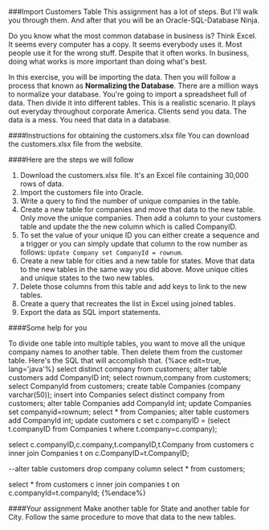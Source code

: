 ###Import Customers Table
This assignment has a lot of steps. But I'll walk you through them. And after that you will be an Oracle-SQL-Database Ninja. 

Do you know what the most common database in business is? Think Excel. It seems every computer has a copy. It seems everybody uses it. Most people use it for the wrong stuff. Despite that it often works. In business, doing what works is more important than doing what's best.

In this exercise, you will be importing the data. Then you will follow a process that known as **Normalizing the Database**. There are a million ways to normalize your database.  You're going to import a spreadsheet full of data. Then divide it into different tables. This is a realistic scenario. It plays out everyday throughout corporate America. Clients send you data. The data is a mess. You need that data in a database.

####Instructions for obtaining the customers.xlsx file
You can download the customers.xlsx file from the website.

####Here are the steps we will follow
1. Download the customers.xlsx file. It's an Excel file containing 30,000 rows of data. 
2. Import the customers file into Oracle.
3. Write a query to find the number of unique companies in the table.
4. Create a new table for companies and move that data to the new table. Only move the unique companies. Then add a column to your customers table and update the the new column which is called CompanyID.
5. To set the value of your unique ID you can either create a sequence and a trigger or you can simply update that column to the row number as follows: ```Update Company set CompanyId = rownum```.
6. Create a new table for cities and a new table for states. Move that data to the new tables in the same way you did above. Move unique cities and unique states to the two new tables. 
7. Delete those columns from this table and add keys to link to the new tables.
8. Create a query that recreates the list in Excel using joined tables.
9. Export the data as SQL import statements.


####Some help for you

To divide one table into multiple tables, you want to move all the unique company names to another table. Then delete them from the customer table. Here's the SQL that will accomplish that.
{%ace edit=true, lang='java'%}
select distinct company from customers; 
alter table customers add CompanyID int;
select rownum,company from customers;
select CompanyId from customers;
create table Companies (company varchar(50));
insert into Companies select distinct company from customers;
alter table Companies add CompanyId int;
update Companies set companyid=rownum;
select * from Companies;
alter table customers add CompanyId int;
update customers c set c.companyID = (select t.companyID from Companies t where t.company=c.company);

select c.companyID,c.company,t.companyID,t.Company 
from customers c 
inner join Companies t on 
c.CompanyID=t.CompanyID;

--alter table customers drop company column
select * from customers;

select * from customers c 
inner join companies t 
on c.companyId=t.companyId;
{%endace%}

####Your assignment
Make another table for State and another table for City. Follow the same procedure to move that data to the new tables.